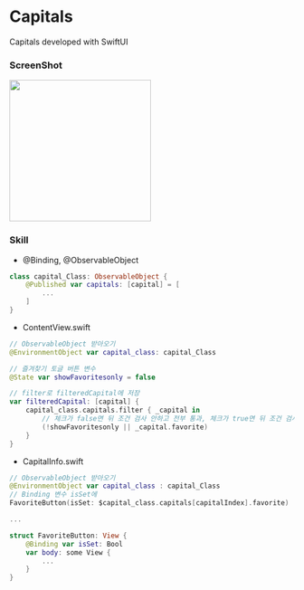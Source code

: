 # Capitals
Capitals developed with SwiftUI

### ScreenShot
<img src="https://github.com/MojitoBar/Capitals/blob/main/ScreenShot.gif" width="250"/>

### Skill
- @Binding, @ObservableObject
```Swift
class capital_Class: ObservableObject {
    @Published var capitals: [capital] = [
        ...
    ]
}
```

- ContentView.swift
```Swift
// ObservableObject 받아오기
@EnvironmentObject var capital_class: capital_Class

// 즐겨찾기 토글 버튼 변수
@State var showFavoritesonly = false

// filter로 filteredCapital에 저장
var filteredCapital: [capital] {
    capital_class.capitals.filter { _capital in
        // 체크가 false면 뒤 조건 검사 안하고 전부 통과, 체크가 true면 뒤 조건 검사
        (!showFavoritesonly || _capital.favorite)
    }
}
```

- CapitalInfo.swift
```Swift
// ObservableObject 받아오기
@EnvironmentObject var capital_class : capital_Class
// Binding 변수 isSet에 
FavoriteButton(isSet: $capital_class.capitals[capitalIndex].favorite)

...

struct FavoriteButton: View {
    @Binding var isSet: Bool
    var body: some View {
        ...
    }
}
```
